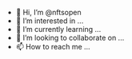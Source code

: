 - 👋 Hi, I’m @nftsopen
- 👀 I’m interested in ...
- 🌱 I’m currently learning ...
- 💞️ I’m looking to collaborate on ...
- 📫 How to reach me ...

<!---
nftsopen/nftsopen is a ✨ special ✨ repository because its `README.md` (this file) appears on your GitHub profile.
You can click the Preview link to take a look at your changes.
--->
